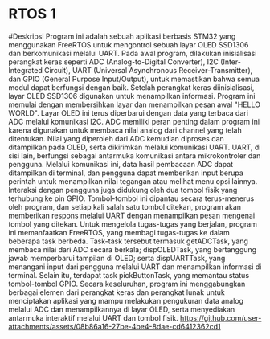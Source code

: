 # RTOS 1
#Deskripsi
Program ini adalah sebuah aplikasi berbasis STM32 yang menggunakan FreeRTOS untuk mengontrol sebuah layar OLED SSD1306 dan berkomunikasi melalui UART. Pada awal program, dilakukan inisialisasi perangkat keras seperti ADC (Analog-to-Digital Converter), I2C (Inter-Integrated Circuit), UART (Universal Asynchronous Receiver-Transmitter), dan GPIO (General Purpose Input/Output), untuk memastikan bahwa semua modul dapat berfungsi dengan baik. Setelah perangkat keras diinisialisasi, layar OLED SSD1306 digunakan untuk menampilkan informasi. Program ini memulai dengan membersihkan layar dan menampilkan pesan awal "HELLO WORLD". Layar OLED ini terus diperbarui dengan data yang terbaca dari ADC melalui komunikasi I2C.
ADC memiliki peran penting dalam program ini karena digunakan untuk membaca nilai analog dari channel yang telah ditentukan. Nilai yang diperoleh dari ADC kemudian diproses dan ditampilkan pada OLED, serta dikirimkan melalui komunikasi UART. UART, di sisi lain, berfungsi sebagai antarmuka komunikasi antara mikrokontroler dan pengguna. Melalui komunikasi ini, data hasil pembacaan ADC dapat ditampilkan di terminal, dan pengguna dapat memberikan input berupa perintah untuk menampilkan nilai tegangan atau melihat menu opsi lainnya.
Interaksi dengan pengguna juga didukung oleh dua tombol fisik yang terhubung ke pin GPIO. Tombol-tombol ini dipantau secara terus-menerus oleh program, dan setiap kali salah satu tombol ditekan, program akan memberikan respons melalui UART dengan menampilkan pesan mengenai tombol yang ditekan.
Untuk mengelola tugas-tugas yang berjalan, program ini memanfaatkan FreeRTOS, yang membagi tugas-tugas ke dalam beberapa task berbeda. Task-task tersebut termasuk getADCTask, yang membaca nilai dari ADC secara berkala; dispOLEDTask, yang bertanggung jawab memperbarui tampilan di OLED; serta dispUARTTask, yang menangani input dari pengguna melalui UART dan menampilkan informasi di terminal. Selain itu, terdapat task pickButtonTask, yang memantau status tombol-tombol GPIO.
Secara keseluruhan, program ini menggabungkan berbagai elemen dari perangkat keras dan perangkat lunak untuk menciptakan aplikasi yang mampu melakukan pengukuran data analog melalui ADC dan menampilkannya di layar OLED, serta menyediakan antarmuka interaktif melalui UART dan tombol fisik.
https://github.com/user-attachments/assets/08b86a16-27be-4be4-8dae-cd6412362cd1
